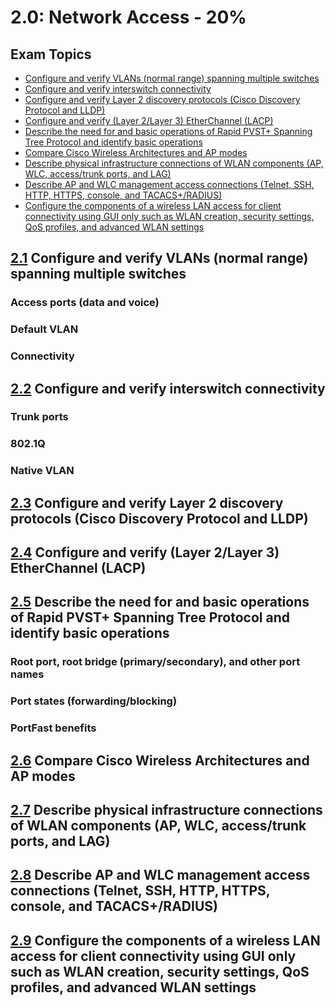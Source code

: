 # 2.0: Network Access - 20%

## Exam Topics 

* [Configure and verify VLANs (normal range) spanning multiple switches][2.1]
* [Configure and verify interswitch connectivity][2.2]
* [Configure and verify Layer 2 discovery protocols (Cisco Discovery Protocol and LLDP)][2.3]
* [Configure and verify (Layer 2/Layer 3) EtherChannel (LACP)][2.4]
* [Describe the need for and basic operations of Rapid PVST+ Spanning Tree Protocol and identify basic operations][2.5]
* [Compare Cisco Wireless Architectures and AP modes][2.6]
* [Describe physical infrastructure connections of WLAN components (AP, WLC, access/trunk ports, and LAG)][2.7]
* [Describe AP and WLC management access connections (Telnet, SSH, HTTP, HTTPS, console, and TACACS+/RADIUS)][2.8]
* [Configure the components of a wireless LAN access for client connectivity using GUI only such as WLAN creation, security settings, QoS profiles, and advanced WLAN settings][2.9]


<!-- Section 2.1 --> 
## [2.1] Configure and verify VLANs (normal range) spanning multiple switches

### Access ports (data and voice)

### Default VLAN

### Connectivity

<!-- Section 2.2 --> 
## [2.2] Configure and verify interswitch connectivity

### Trunk ports

### 802.1Q

### Native VLAN

<!-- Section 2.3 --> 
## [2.3] Configure and verify Layer 2 discovery protocols (Cisco Discovery Protocol and LLDP)

<!-- Section 2.4 --> 
## [2.4] Configure and verify (Layer 2/Layer 3) EtherChannel (LACP)

<!-- Section 2.5 --> 
## [2.5] Describe the need for and basic operations of Rapid PVST+ Spanning Tree Protocol and identify basic operations

### Root port, root bridge (primary/secondary), and other port names

### Port states (forwarding/blocking)

### PortFast benefits

<!-- Section 2.6 --> 
## [2.6] Compare Cisco Wireless Architectures and AP modes

<!-- Section 2.7 --> 
## [2.7] Describe physical infrastructure connections of WLAN components (AP, WLC, access/trunk ports, and LAG)

<!-- Section 2.8 --> 
## [2.8] Describe AP and WLC management access connections (Telnet, SSH, HTTP, HTTPS, console, and TACACS+/RADIUS)

<!-- Section 2.9 --> 
## [2.9] Configure the components of a wireless LAN access for client connectivity using GUI only such as WLAN creation, security settings, QoS profiles, and advanced WLAN settings

<!-- Links for ToC --> 
[2.1]: #21-configure-and-verify-vlans-normal-range-spanning-multiple-switches
[2.2]: #22-configure-and-verify-interswitch-connectivity
[2.3]: #23-configure-and-verify-layer-2-discovery-protocols-cisco-discovery-protocol-and-lldp
[2.4]: #24-configure-and-verify-layer-2layer-3-etherchannel-lacp
[2.5]: #25-describe-the-need-for-and-basic-operations-of-rapid-pvst-spanning-tree-protocol-and-identify-basic-operations
[2.6]: #26-compare-cisco-wireless-architectures-and-ap-modes
[2.7]: #27-describe-physical-infrastructure-connections-of-wlan-components-ap-wlc-accesstrunk-ports-and-lag
[2.8]: #28-describe-ap-and-wlc-management-access-connections-telnet-ssh-http-https-console-and-tacacsradius
[2.9]: #29-configure-the-components-of-a-wireless-lan-access-for-client-connectivity-using-gui-only-such-as-wlan-creation-security-settings-qos-profiles-and-advanced-wlan-settings
